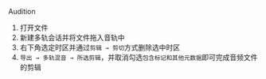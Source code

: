 
Audition  

1. 打开文件
2. 新建多轨会话并将文件拖入音轨中
3. 右下角选定时区并通过`剪辑 → 剪切`方式删除选中时区
4. `导出 → 多轨混音 → 所选剪辑`，并取消勾选`包含标记和其他元数据`即可完成音频文件的剪辑
